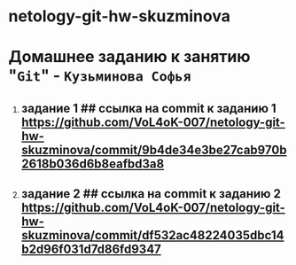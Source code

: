 # netology-git-hw-skuzminova

# Домашнее заданию к занятию "`Git`" - `Кузьминова Софья`

1. ## задание 1 ## ссылка на commit к заданию 1 https://github.com/VoL4oK-007/netology-git-hw-skuzminova/commit/9b4de34e3be27cab970b2618b036d6b8eafbd3a8
2. ## задание 2 ## ссылка на commit к заданию 2 https://github.com/VoL4oK-007/netology-git-hw-skuzminova/commit/df532ac48224035dbc14b2d96f031d7d86fd9347
